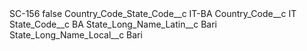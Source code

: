 <?xml version="1.0" encoding="UTF-8"?>
<CustomMetadata xmlns="http://soap.sforce.com/2006/04/metadata" xmlns:xsi="http://www.w3.org/2001/XMLSchema-instance" xmlns:xsd="http://www.w3.org/2001/XMLSchema">
    <label>SC-156</label>
    <protected>false</protected>
    <values>
        <field>Country_Code_State_Code__c</field>
        <value xsi:type="xsd:string">IT-BA</value>
    </values>
    <values>
        <field>Country_Code__c</field>
        <value xsi:type="xsd:string">IT</value>
    </values>
    <values>
        <field>State_Code__c</field>
        <value xsi:type="xsd:string">BA</value>
    </values>
    <values>
        <field>State_Long_Name_Latin__c</field>
        <value xsi:type="xsd:string">Bari</value>
    </values>
    <values>
        <field>State_Long_Name_Local__c</field>
        <value xsi:type="xsd:string">Bari</value>
    </values>
</CustomMetadata>

